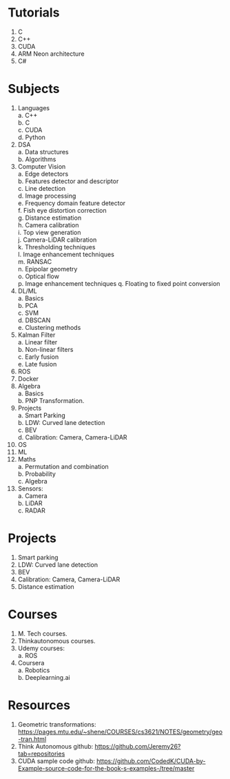 # Tutorials
1. C
2. C++
3. CUDA
4. ARM Neon architecture
4. C#
  
  
# Subjects
1. Languages  
   a. C++  
   b. C  
   c. CUDA  
   d. Python  
2. DSA  
   a. Data structures  
   b. Algorithms  
3. Computer Vision  
   a. Edge detectors  
   b. Features detector and descriptor  
   c. Line detection  
   d. Image processing  
   e. Frequency domain feature detector  
   f. Fish eye distortion correction  
   g. Distance estimation  
   h. Camera calibration  
   i. Top view generation  
   j. Camera-LiDAR calibration  
   k. Thresholding techniques  
   l. Image enhancement techniques  
   m. RANSAC  
   n. Epipolar geometry  
   o. Optical flow  
   p. Image enhancement techniques
   q. Floating to fixed point conversion  
5. DL/ML  
   a. Basics  
   b. PCA  
   c. SVM  
   d. DBSCAN  
   e. Clustering methods  
6. Kalman Filter  
   a. Linear filter  
   b. Non-linear filters  
   c. Early fusion  
   e. Late fusion  
7. ROS  
8. Docker  
9. Algebra  
   a. Basics  
   b. PNP Transformation.  
10. Projects  
   a. Smart Parking  
   b. LDW: Curved lane detection  
   c. BEV  
   d. Calibration: Camera, Camera-LiDAR  
11. OS  
12. ML  
13. Maths  
   a. Permutation and combination  
   b. Probability  
   c. Algebra  
15. Sensors:  
   a. Camera  
   b. LiDAR  
   c. RADAR  
  
  
# Projects
1. Smart parking  
2. LDW: Curved lane detection  
3. BEV  
4. Calibration: Camera, Camera-LiDAR
5. Distance estimation  
  
    
# Courses 
1. M. Tech courses.  
2. Thinkautonomous courses.  
3. Udemy courses:  
   a. ROS  
4. Coursera  
   a. Robotics  
   b. Deeplearning.ai  


# Resources
1. Geometric transformations: https://pages.mtu.edu/~shene/COURSES/cs3621/NOTES/geometry/geo-tran.html  
2. Think Autonomous github: https://github.com/Jeremy26?tab=repositories
3. CUDA sample code github: https://github.com/CodedK/CUDA-by-Example-source-code-for-the-book-s-examples-/tree/master